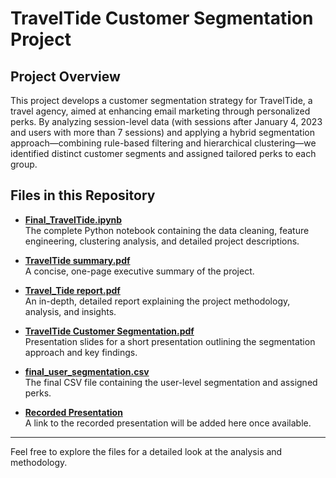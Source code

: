 # TravelTide Customer Segmentation Project

## Project Overview
This project develops a customer segmentation strategy for TravelTide, a travel agency, aimed at enhancing email marketing through personalized perks. By analyzing session-level data (with sessions after January 4, 2023 and users with more than 7 sessions) and applying a hybrid segmentation approach—combining rule-based filtering and hierarchical clustering—we identified distinct customer segments and assigned tailored perks to each group. 

## Files in this Repository
- **[Final_TravelTide.ipynb](./Final_TravelTide(1).ipynb)**  
  The complete Python notebook containing the data cleaning, feature engineering, clustering analysis, and detailed project descriptions.

- **[TravelTide summary.pdf](./TravelTide%20Summary.pdf)**  
  A concise, one-page executive summary of the project.

- **[Travel_Tide report.pdf](./Travel_Tide%20report.pdf)**  
  An in-depth, detailed report explaining the project methodology, analysis, and insights.

- **[TravelTide Customer Segmentation.pdf](./TravelTide%20Customer%20Segmentation.pdf)**  
  Presentation slides for a short presentation outlining the segmentation approach and key findings.

- **[final_user_segmentation.csv](./final_user_segmentation.csv)**  
  The final CSV file containing the user-level segmentation and assigned perks.

- **[Recorded Presentation](#)**  
  A link to the recorded presentation will be added here once available.



---

Feel free to explore the files for a detailed look at the analysis and methodology.

